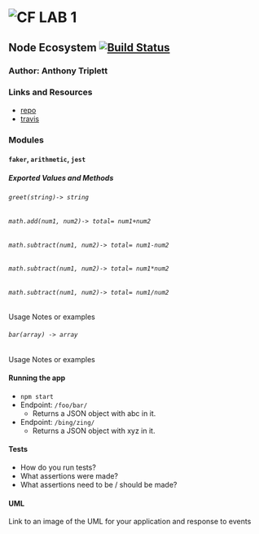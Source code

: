 ![CF](http://i.imgur.com/7v5ASc8.png) LAB 1
=================================================
## Node Ecosystem [![Build Status](https://travis-ci.com/Tonytrip3/lab-1.svg?branch=master)](https://travis-ci.org/Tonytrip3/lab-1)

### Author: Anthony Triplett

### Links and Resources
* [repo](https://github.com/Tonytrip3/lab-1)
* [travis](https://travis-ci.org/Tonytrip3/lab-1)

### Modules
#### `faker`, `arithmetic`, `jest`

##### Exported Values and Methods

###### `greet(string)-> string`
###### `math.add(num1, num2)-> total= num1+num2`
###### `math.subtract(num1, num2)-> total= num1-num2`
###### `math.subtract(num1, num2)-> total= num1*num2`
###### `math.subtract(num1, num2)-> total= num1/num2`

Usage Notes or examples

###### `bar(array) -> array`
Usage Notes or examples

#### Running the app
* `npm start`
* Endpoint: `/foo/bar/`
  * Returns a JSON object with abc in it.
* Endpoint: `/bing/zing/`
  * Returns a JSON object with xyz in it.

#### Tests
* How do you run tests?
* What assertions were made?
* What assertions need to be / should be made?

#### UML
Link to an image of the UML for your application and response to events